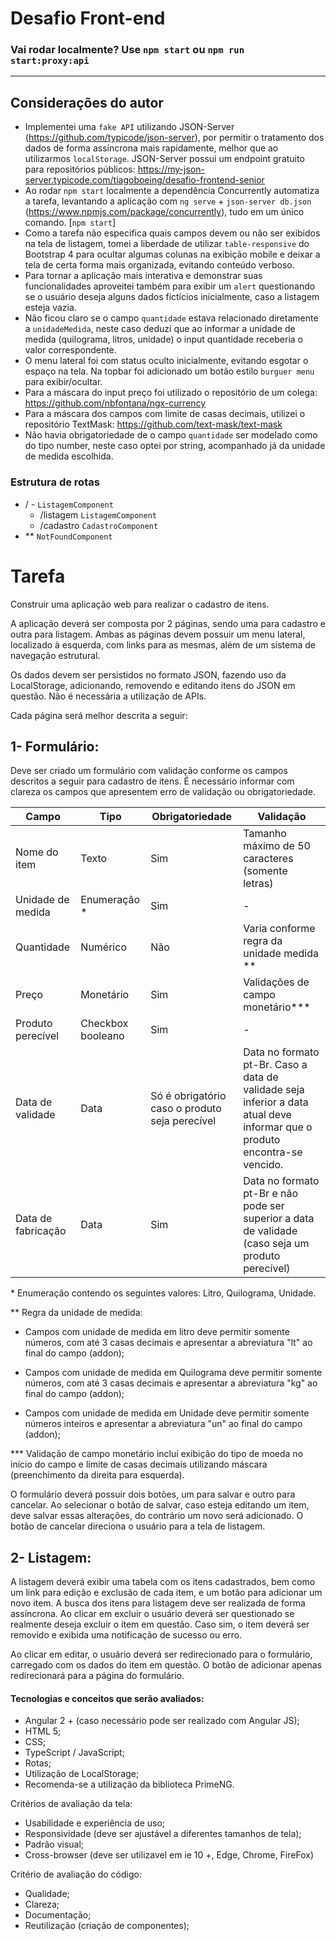 # Desafio Front-end
### Vai rodar localmente? Use `npm start` ou `npm run start:proxy:api`
<hr>

## Considerações do autor

- Implementei uma `fake API` utilizando JSON-Server (https://github.com/typicode/json-server), por permitir o tratamento dos dados de forma assíncrona mais rapidamente, melhor que ao utilizarmos `localStorage`. JSON-Server possui um endpoint gratuito para repositórios públicos: https://my-json-server.typicode.com/tiagoboeing/desafio-frontend-senior
- Ao rodar `npm start` localmente a dependência Concurrently automatiza a tarefa, levantando a aplicação com `ng serve` + `json-server db.json` (https://www.npmjs.com/package/concurrently), tudo em um único comando. [`npm start`]
- Como a tarefa não especifica quais campos devem ou não ser exibidos na tela de listagem, tomei a liberdade de utilizar `table-responsive` do Bootstrap 4 para ocultar algumas colunas na exibição mobile e deixar a tela de certa forma mais organizada, evitando conteúdo verboso.
- Para tornar a aplicação mais interativa e demonstrar suas funcionalidades aproveitei também para exibir um `alert` questionando se o usuário deseja alguns dados fictícios inicialmente, caso a listagem esteja vazia.
- Não ficou claro se o campo `quantidade` estava relacionado diretamente a `unidadeMedida`, neste caso deduzi que ao informar a unidade de medida (quilograma, litros, unidade) o input quantidade receberia o valor correspondente.
- O menu lateral foi com status oculto inicialmente, evitando esgotar o espaço na tela. Na topbar foi adicionado um botão estilo `burguer menu` para exibir/ocultar. 
- Para a máscara do input preço foi utilizado o repositório de um colega: https://github.com/nbfontana/ngx-currency
- Para a máscara dos campos com limite de casas decimais, utilizei o repositório TextMask: https://github.com/text-mask/text-mask
- Não havia obrigatoriedade de o campo `quantidade` ser modelado como do tipo number, neste caso optei por string, acompanhado já da unidade de medida escolhida.
  

### Estrutura de rotas
- / - `ListagemComponent`
    - /listagem `ListagemComponent`
    - /cadastro `CadastroComponent`
- ** `NotFoundComponent`


# Tarefa

Construir uma aplicação web para realizar o cadastro de itens.

A aplicação deverá ser composta por 2 páginas, sendo uma para cadastro e outra para listagem. Ambas as páginas devem possuir um menu lateral, localizado à esquerda, com links para as mesmas, além de um sistema de navegação estrutural.

Os dados devem ser persistidos no formato JSON, fazendo uso da LocalStorage, adicionando, removendo e editando itens do JSON em questão. Não é necessária a utilização de APIs.

Cada página será melhor descrita a seguir:

## 1- Formulário:
Deve ser criado um formulário com validação conforme os campos descritos a seguir para cadastro de itens. É necessário informar com clareza os campos que apresentem erro de validação ou obrigatoriedade.

| Campo | Tipo | Obrigatoriedade | Validação |
| --- | --- | --- | --- |
| Nome do item | Texto | Sim | Tamanho máximo de 50 caracteres (somente letras) |
| Unidade de medida | Enumeração \* | Sim | - |
| Quantidade | Numérico | Não | Varia conforme regra da unidade medida \*\* |
| Preço | Monetário | Sim | Validações de campo monetário\*\*\* |
| Produto perecível | Checkbox booleano | Sim | - |
| Data de validade | Data | Só é obrigatório caso o produto seja perecível | Data no formato pt-Br. Caso a data de validade seja inferior a data atual deve informar que o produto encontra-se vencido. |
| Data de fabricação | Data | Sim | Data no formato pt-Br e não pode ser superior a data de validade (caso seja um produto perecível) |

\* Enumeração contendo os seguintes valores: Litro, Quilograma, Unidade.

\*\* Regra da unidade de medida:

- Campos com unidade de medida em litro deve permitir somente números, com até 3 casas decimais e apresentar a abreviatura &quot;lt&quot; ao final do campo (addon);

- Campos com unidade de medida em Quilograma deve permitir somente números, com até 3 casas decimais e apresentar a abreviatura &quot;kg&quot; ao final do campo (addon);

- Campos com unidade de medida em Unidade deve permitir somente números inteiros e apresentar a abreviatura &quot;un&quot; ao final do campo (addon);

\*\*\* Validação de campo monetário incluí exibição do tipo de moeda no início do campo e limite de casas decimais utilizando máscara (preenchimento da direita para esquerda).

O formulário deverá possuir dois botões, um para salvar e outro para cancelar. Ao selecionar o botão de salvar, caso esteja editando um item, deve salvar essas alterações, do contrário um novo será adicionado. O botão de cancelar direciona o usuário para a tela de listagem.

## 2- Listagem:

A listagem deverá exibir uma tabela com os itens cadastrados, bem como um link para edição e exclusão de cada item, e um botão para adicionar um novo item. A busca dos itens para listagem deve ser realizada de forma assíncrona. Ao clicar em excluir o usuário deverá ser questionado se realmente deseja excluir o item em questão. Caso sim, o item deverá ser removido e exibida uma notificação de sucesso ou erro.

Ao clicar em editar, o usuário deverá ser redirecionado para o formulário, carregado com os dados do item em questão. O botão de adicionar apenas redirecionará para a página do formulário.

#### Tecnologias e conceitos que serão avaliados:

- Angular 2 + (caso necessário pode ser realizado com Angular JS);
- HTML 5;
- CSS;
- TypeScript / JavaScript;
- Rotas;
- Utilização de LocalStorage;
- Recomenda-se a utilização da biblioteca PrimeNG.

Critérios de avaliação da tela:

- Usabilidade e experiência de uso;
- Responsividade (deve ser ajustável a diferentes tamanhos de tela);
- Padrão visual;
- Cross-browser (deve ser utilizavel em ie 10 +, Edge, Chrome, FireFox)

Critério de avaliação do código:

- Qualidade;
- Clareza;
- Documentação;
- Reutilização (criação de componentes);
